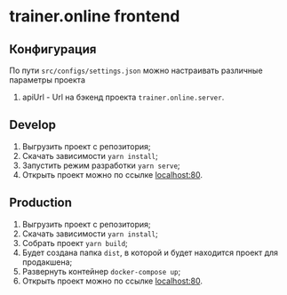 # trainer.online frontend

## Конфигурация

По пути `src/configs/settings.json` можно настраивать различные параметры проекта

1. apiUrl - Url на бэкенд проекта `trainer.online.server`.

## Develop

1. Выгрузить проект с репозитория;
2. Скачать зависимости ``` yarn install ```;
3. Запустить режим разработки ``` yarn serve ```;
4. Открыть проект можно по ссылке [localhost:80](http://localhost:80).

## Production

1. Выгрузить проект с репозитория;
2. Скачать зависимости ``` yarn install ```;
3. Собрать проект ``` yarn build ```;
4. Будет создана папка `dist`, в которой и будет находится проект для продакшена;
5. Развернуть контейнер ``` docker-compose up ```;
6. Открыть проект можно по ссылке [localhost:80](http://localhost:80). 